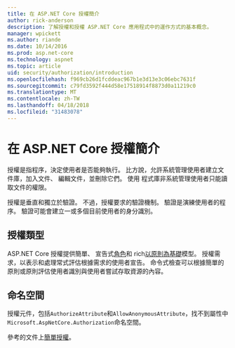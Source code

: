 ```yaml
---
title: 在 ASP.NET Core 授權簡介
author: rick-anderson
description: 了解授權和授權 ASP.NET Core 應用程式中的運作方式的基本概念。
manager: wpickett
ms.author: riande
ms.date: 10/14/2016
ms.prod: asp.net-core
ms.technology: aspnet
ms.topic: article
uid: security/authorization/introduction
ms.openlocfilehash: f969cb26d1fcddeac967b1e3d13e3c06ebc7631f
ms.sourcegitcommit: c79fd3592f444d58e17518914f8873d0a11219c0
ms.translationtype: MT
ms.contentlocale: zh-TW
ms.lasthandoff: 04/18/2018
ms.locfileid: "31483078"
---
```

# <a name="introduction-to-authorization-in-aspnet-core"></a>在 ASP.NET Core 授權簡介

<a name="security-authorization-introduction"></a>

授權是指程序，決定使用者是否能夠執行。 比方說，允許系統管理使用者建立文件庫，加入文件、 編輯文件，並刪除它們。 使用 程式庫非系統管理使用者只能讀取文件的權限。

授權是垂直和獨立於驗證。 不過，授權要求的驗證機制。 驗證是演練使用者的程序。 驗證可能會建立一或多個目前使用者的身分識別。

## <a name="authorization-types"></a>授權類型

ASP.NET Core 授權提供簡單、 宣告式[角色](xref:security/authorization/roles)和 rich[以原則為基礎](xref:security/authorization/policies)模型。 授權需求，以表示和處理常式評估根據需求的使用者宣告。 命令式檢查可以根據簡單的原則或原則評估使用者識別與使用者嘗試存取資源的內容。

## <a name="namespaces"></a>命名空間

授權元件，包括`AuthorizeAttribute`和`AllowAnonymousAttribute`，找不到屬性中`Microsoft.AspNetCore.Authorization`命名空間。

參考的文件上[簡單授權](xref:security/authorization/simple)。
